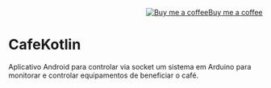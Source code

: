 <p align="right"><a target="_blank" href="https://www.buymeacoffee.com/tgTlPhj"><img src="https://www.buymeacoffee.com/assets/img/BMC-btn-logo.svg" alt="Buy me a coffee">Buy me a coffee</a></p>

# CafeKotlin

Aplicativo Android para controlar via socket um sistema em Arduino para monitorar e controlar equipamentos de beneficiar o café.

